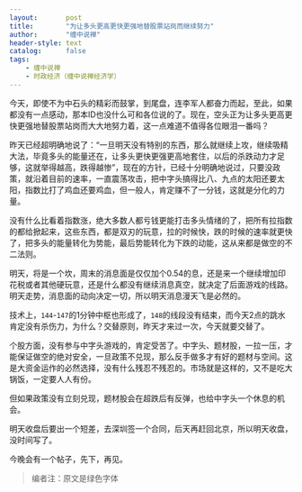 ```yaml
---
layout:       post
title:        "为让多头更高更快更强地替股票站岗而继续努力"
author:       "缠中说禅"
header-style: text
catalog:      false
tags:
    - 缠中说禅
    - 时政经济（缠中说禅经济学）
---
```


今天，即使不为中石头的精彩而鼓掌，到尾盘，连李军人都奋力而起，至此，如果都没有一点感动，那本ID也没什么可和各位说的了。现在，空头正为让多头更高更快更强地替股票站岗而大大地努力着，这一点难道不值得各位眼泪一番吗？



昨天已经超明确地说了：“一旦明天没有特别的东西，那么就继续上攻，继续吸精大法，毕竟多头的能量还在，让多头更快更强更高地套住，以后的杀跌动力才足够，这就举得越高，跌得越惨”，现在的方针，已经十分明确地说过，只要没政策，就沿着目前的速率，一直震荡攻击，把中字头搞得比八、九点的太阳还要太阳，指数比打了鸡血还要鸡血，但一般人，肯定赚不了一分钱，这就是分化的力量。



没有什么比看着指数涨，绝大多数人都亏钱更能打击多头情绪的了，把所有拉指数的都给掀起来，这些东西，都是双刃的玩意，拉的时候快，跌的时候的速率就更快了，把多头的能量转化为势能，最后势能转化为下跌的动能，这从来都是做空的不二法则。



明天，将是一个坎，周末的消息面是仅仅加个0.54的息，还是来一个继续增加印花税或者其他硬玩意，还是什么都没有继续消息真空，就决定了后面游戏的线路。明天走势，消息面的动向决定一切，所以明天消息漫天飞是必然的。



技术上，`144`-`147`的1分钟中枢也形成了，`148`的线段没有结束，而今天2点的跳水肯定没有杀伤力，为什么？交替原则，昨天才来过一次，今天就要交替了。



个股方面，没有参与中字头游戏的，肯定受苦了。中字头、题材股，一拉一压，才能保证做空的绝对安全，一旦政策不兑现，那么反手做多才有好的题材与空间。这是大资金运作的必然选择，没有什么残忍不残忍的。市场就是这样的，又不是吃大锅饭，一定要人人有份。



但如果政策没有立刻兑现，题材股会在超跌后有反弹，也给中字头一个休息的机会。



明天收盘后要出一个短差，去深圳签一个合同，后天再赶回北京，所以明天收盘，没时间写了。



今晚会有一个帖子，先下，再见。



> 编者注：原文是绿色字体
